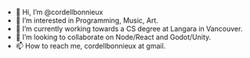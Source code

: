 - 👋 Hi, I’m @cordellbonnieux
- 👀 I’m interested in Programming, Music, Art.
- 🌱 I’m currently working towards a CS degree at Langara in Vancouver.
- 💞️ I’m looking to collaborate on Node/React and Godot/Unity.
- 📫 How to reach me, cordellbonnieux at gmail.
